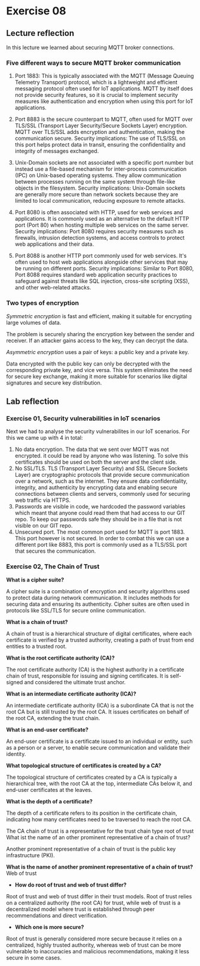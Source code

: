 # Exercise 08

## Lecture reflection

In this lecture we learned about securing MQTT broker connections.

### Five different ways to secure MQTT broker communication

1. Port 1883: This is typically associated with the MQTT (Message Queuing Telemetry Transport) protocol, which is a lightweight and efficient messaging protocol often used for IoT applications. 
MQTT by itself does not provide security features, so it is crucial to implement security measures like authentication and encryption when using this port for IoT applications.

2. Port 8883 is the secure counterpart to MQTT, often used for MQTT over TLS/SSL (Transport Layer Security/Secure Sockets Layer) encryption.
MQTT over TLS/SSL adds encryption and authentication, making the communication secure. 
Security implications: The use of TLS/SSL on this port helps protect data in transit, ensuring the confidentiality and integrity of messages exchanged.

3. Unix-Domain sockets are not associated with a specific port number but instead use a file-based mechanism for inter-process communication (IPC) on Unix-based operating systems.
They allow communication between processes running on the same system through file-like objects in the filesystem.
Security implications: Unix-Domain sockets are generally more secure than network sockets because they are limited to local communication, reducing exposure to remote attacks. 

4. Port 8080 is often associated with HTTP, used for web services and applications.
It is commonly used as an alternative to the default HTTP port (Port 80) when hosting multiple web services on the same server.
Security implications: Port 8080 requires security measures such as firewalls, intrusion detection systems, and access controls to protect web applications and their data.

5. Port 8088 is another HTTP port commonly used for web services. It's often used to host web applications alongside other services that may be running on different ports.
Security implications: Similar to Port 8080, Port 8088 requires standard web application security practices to safeguard against threats like SQL injection, cross-site scripting (XSS), and other web-related attacks.

### Two types of encryption

*Symmetric encryption* is fast and efficient, making it suitable for encrypting large volumes of data. 

The problem is securely sharing the encryption key between the sender and receiver. If an attacker gains access to the key, they can decrypt the data.

*Asymmetric encryption* uses a pair of keys: a public key and a private key. 

Data encrypted with the public key can only be decrypted with the corresponding private key, and vice versa. This system eliminates the need for secure key exchange, making it more suitable for scenarios like digital signatures and secure key distribution.

## Lab reflection

### Exercise 01, Security vulnerabilities in IoT scenarios
Next we had to analyse the security vulnerabilites in our IoT scenarios. For this we came up with 4 in total:

1. No data encryption. The data that we sent over MQTT was not encrypted. it could be read by anyone who was listening. To solve this certificates should be used on both the server and the client side.
2. No SSL/TLS. TLS (Transport Layer Security) and SSL (Secure Sockets Layer) are cryptographic protocols that provide secure communication over a network, such as the internet. They ensure data confidentiality, integrity, and authenticity by encrypting data and enabling secure connections between clients and servers, commonly used for securing web traffic via HTTPS.
3. Passwords are visible in code, we hardcoded the password variables which meant that anyone could read them that had access to our GIT repo. To keep our passwords safe they should be in a file that is not visible on our GIT repo.
4. Unsecured port. The most common port used for MQTT is port 1883. This port however is not secured. In order to combat this we can use a different port like 8883, this port is commonly used as a TLS/SSL port that secures the communication.

### Exercise 02, The Chain of Trust

**What is a cipher suite?**

A cipher suite is a combination of encryption and security algorithms used to protect data during network communication. It includes methods for securing data and ensuring its authenticity. Cipher suites are often used in protocols like SSL/TLS for secure online communication.

**What is a chain of trust?**

A chain of trust is a hierarchical structure of digital certificates, where each certificate is verified by a trusted authority, creating a path of trust from end entities to a trusted root.

**What is the root certificate authority (CA)?**

The root certificate authority (CA) is the highest authority in a certificate chain of trust, responsible for issuing and signing certificates. It is self-signed and considered the ultimate trust anchor.

**What is an intermediate certificate authority (ICA)?**

An intermediate certificate authority (ICA) is a subordinate CA that is not the root CA but is still trusted by the root CA. It issues certificates on behalf of the root CA, extending the trust chain.

**What is an end-user certificate?**

An end-user certificate is a certificate issued to an individual or entity, such as a person or a server, to enable secure communication and validate their identity.

**What topological structure of certificates is created by a CA?**

The topological structure of certificates created by a CA is typically a hierarchical tree, with the root CA at the top, intermediate CAs below it, and end-user certificates at the leaves.

**What is the depth of a certificate?**

The depth of a certificate refers to its position in the certificate chain, indicating how many certificates need to be traversed to reach the root CA.

The CA chain of trust is a representative for the trust chain type root of trust
What ist the name of an other prominent representative of a chain of trust?

Another prominent representative of a chain of trust is the public key infrastructure (PKI).

**What is the name of another prominent representative of a chain of trust?**
Web of trust

- **How do root of trust and web of trust differ?**

Root of trust and web of trust differ in their trust models. Root of trust relies on a centralized authority (the root CA) for trust, while web of trust is a decentralized model where trust is established through peer recommendations and direct verification.

- **Which one is more secure?**

Root of trust is generally considered more secure because it relies on a centralized, highly trusted authority, whereas web of trust can be more vulnerable to inaccuracies and malicious recommendations, making it less secure in some cases.
